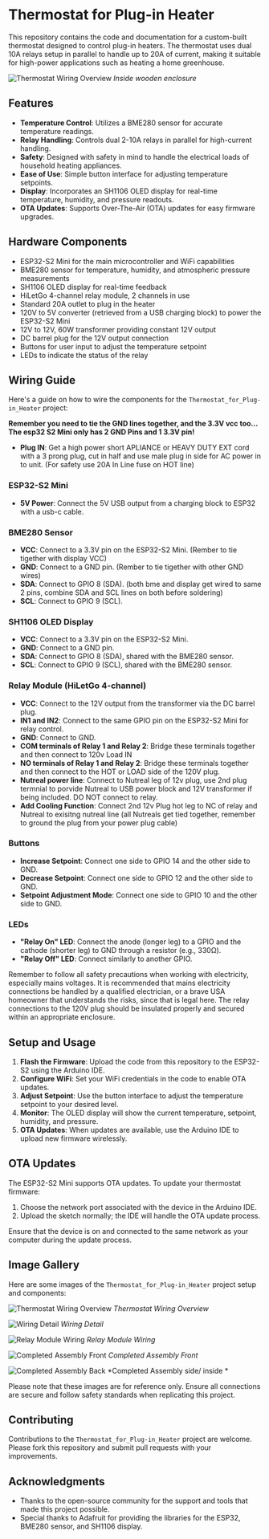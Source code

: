 # Thermostat for Plug-in Heater

This repository contains the code and documentation for a custom-built thermostat designed to control plug-in heaters. The thermostat uses dual 10A relays setup in parallel to handle up to 20A of current, making it suitable for high-power applications such as heating a home greenhouse.


![Thermostat Wiring Overview](images/kiasarecool-30.jpg)
*Inside wooden enclosure*


## Features

- **Temperature Control**: Utilizes a BME280 sensor for accurate temperature readings.
- **Relay Handling**: Controls dual 2-10A relays in parallel for high-current handling.
- **Safety**: Designed with safety in mind to handle the electrical loads of household heating appliances.
- **Ease of Use**: Simple button interface for adjusting temperature setpoints.
- **Display**: Incorporates an SH1106 OLED display for real-time temperature, humidity, and pressure readouts.
- **OTA Updates**: Supports Over-The-Air (OTA) updates for easy firmware upgrades.

## Hardware Components

- ESP32-S2 Mini for the main microcontroller and WiFi capabilities
- BME280 sensor for temperature, humidity, and atmospheric pressure measurements
- SH1106 OLED display for real-time feedback
- HiLetGo 4-channel relay module, 2 channels in use
- Standard 20A outlet to plug in the heater
- 120V to 5V converter (retrieved from a USB charging block) to power the ESP32-S2 Mini
- 12V to 12V, 60W transformer providing constant 12V output
- DC barrel plug for the 12V output connection
- Buttons for user input to adjust the temperature setpoint
- LEDs to indicate the status of the relay

## Wiring Guide

Here's a guide on how to wire the components for the `Thermostat_for_Plug-in_Heater` project:

**Remember you need to tie the GND lines together, and the 3.3V vcc too... The esp32 S2 Mini only has 2 GND Pins and 1 3.3V pin!**


- **Plug IN**: Get a high power short APLIANCE or HEAVY DUTY EXT cord with a 3 prong plug, cut in half and use male plug in side for AC power in to unit. (For safety use 20A In Line fuse on HOT line)

### ESP32-S2 Mini
- **5V Power**: Connect the 5V USB output from a charging block to ESP32 with a usb-c cable.


### BME280 Sensor
- **VCC**: Connect to a 3.3V pin on the ESP32-S2 Mini. (Rember to tie tigether with display VCC)
- **GND**: Connect to a GND pin. (Rember to tie tigether with other GND wires)
- **SDA**: Connect to GPIO 8 (SDA). (both bme and display get wired to same 2 pins, combine SDA and SCL lines on both before soldering)
- **SCL**: Connect to GPIO 9 (SCL).

### SH1106 OLED Display
- **VCC**: Connect to a 3.3V pin on the ESP32-S2 Mini.
- **GND**: Connect to a GND pin.
- **SDA**: Connect to GPIO 8 (SDA), shared with the BME280 sensor.
- **SCL**: Connect to GPIO 9 (SCL), shared with the BME280 sensor.

### Relay Module (HiLetGo 4-channel)
- **VCC**: Connect to the 12V output from the transformer via the DC barrel plug.
- **IN1 and IN2**: Connect to the same GPIO pin on the ESP32-S2 Mini for relay control.
- **GND**: Connect to GND.
- **COM terminals of Relay 1 and Relay 2**: Bridge these terminals together and then connect to 120v Load IN
- **NO terminals of Relay 1 and Relay 2**: Bridge these terminals together and then connect to the HOT or LOAD side of the 120V plug.
- **Nutreal power line**: Connect to Nutreal leg of 12v plug, use 2nd plug termnial to porvide Nutreal to USB power block and 12V transformer if being included. DO NOT connect to relay.
- **Add Cooling Function**: Connect 2nd 12v Plug hot leg to NC of relay and Nutreal to exisitng nutreal line (all Nutreals get tied together, remember to ground the plug from your power plug cable)

### Buttons
- **Increase Setpoint**: Connect one side to GPIO 14 and the other side to GND.
- **Decrease Setpoint**: Connect one side to GPIO 12 and the other side to GND.
- **Setpoint Adjustment Mode**: Connect one side to GPIO 10 and the other side to GND.

### LEDs
- **"Relay On" LED**: Connect the anode (longer leg) to a GPIO and the cathode (shorter leg) to GND through a resistor (e.g., 330Ω).
- **"Relay Off" LED**: Connect similarly to another GPIO.

Remember to follow all safety precautions when working with electricity, especially mains voltages. It is recommended that mains electricity connections be handled by a qualified electrician, or a brave USA homeowner that understands the risks, since that is legal here. The relay connections to the 120V plug should be insulated properly and secured within an appropriate enclosure.


## Setup and Usage

1. **Flash the Firmware**: Upload the code from this repository to the ESP32-S2 using the Arduino IDE.
2. **Configure WiFi**: Set your WiFi credentials in the code to enable OTA updates.
3. **Adjust Setpoint**: Use the button interface to adjust the temperature setpoint to your desired level.
4. **Monitor**: The OLED display will show the current temperature, setpoint, humidity, and pressure.
5. **OTA Updates**: When updates are available, use the Arduino IDE to upload new firmware wirelessly.

## OTA Updates

The ESP32-S2 Mini supports OTA updates. To update your thermostat firmware:

1. Choose the network port associated with the device in the Arduino IDE.
2. Upload the sketch normally; the IDE will handle the OTA update process.

Ensure that the device is on and connected to the same network as your computer during the update process.

## Image Gallery

Here are some images of the `Thermostat_for_Plug-in_Heater` project setup and components:

![Thermostat Wiring Overview](images/kiasarecool-0.jpg)
*Thermostat Wiring Overview*

![Wiring Detail](images/kiasarecool-1.jpg)
*Wiring Detail*

![Relay Module Wiring](images/kiasarecool-2.jpg)
*Relay Module Wiring*

![Completed Assembly Front](images/kiasarecool-3.jpg)
*Completed Assembly Front*

![Completed Assembly Back](images/kiasarecool-4.jpg)
*Completed Assembly side/ inside *


Please note that these images are for reference only. Ensure all connections are secure and follow safety standards when replicating this project.
## Contributing

Contributions to the `Thermostat_for_Plug-in_Heater` project are welcome. Please fork this repository and submit pull requests with your improvements.


## Acknowledgments

- Thanks to the open-source community for the support and tools that made this project possible.
- Special thanks to Adafruit for providing the libraries for the ESP32, BME280 sensor, and SH1106 display.
